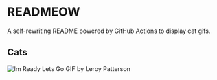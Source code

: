 # READMEOW

A self-rewriting README powered by GitHub Actions to display cat gifs.

## Cats

![Im Ready Lets Go GIF by Leroy Patterson](https://media2.giphy.com/media/CjmvTCZf2U3p09Cn0h/200.gif?cid=9acd02dau9jf3riq6lv3s4l6aeeig1ffc4o9po2kwavvfas5&ep=v1_gifs_search&rid=200.gif&ct=g)
